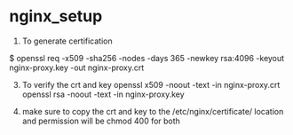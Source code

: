 # nginx_setup

1. To generate certification

$ openssl req -x509 -sha256 -nodes -days 365 -newkey rsa:4096 -keyout nginx-proxy.key -out nginx-proxy.crt

3. To verify the crt and key
openssl x509 -noout -text -in nginx-proxy.crt
openssl rsa -noout -text -in nginx-proxy.key

4. make sure to copy the crt and key to the /etc/nginx/certificate/ location and permission will be chmod 400 for both
